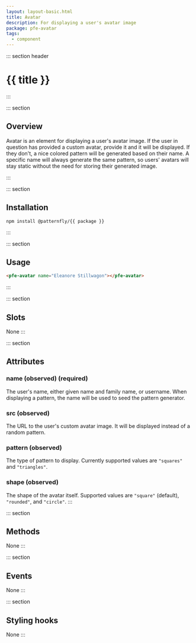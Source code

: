 ```yaml
---
layout: layout-basic.html
title: Avatar
description: For displaying a user's avatar image
package: pfe-avatar
tags:
  - component
---
```

<script type="module" src="/elements/{{ package }}/dist/{{ package }}.min.js"></script>

::: section header
# {{ title }}
:::

::: section
## Overview

Avatar is an element for displaying a user's avatar image. If the user in question has provided a custom avatar, provide it and it will be displayed. If they don't, a nice colored pattern will be generated based on their name. A specific name will always generate the same pattern, so users' avatars will stay static without the need for storing their generated image.

<div class="pfe-l-grid pfe-m-gutters pfe-m-all-2-col">
  <div>
    <pfe-avatar pfe-name="Eleanore Stillwagon"></pfe-avatar>
  </div>
  <div>
    <pfe-avatar pfe-name="Libbie Koscinski" pfe-shape="rounded" pfe-pattern="squares"></pfe-avatar>
  </div>
  <div>
    <pfe-avatar pfe-name="Blanca Rohloff" pfe-pattern="triangles"></pfe-avatar>
  </div>
  <div>
    <pfe-avatar pfe-name="Edwardo Lindsey" pfe-src="https://clayto.com/2014/03/rgb-webgl-color-cube/colorcube.jpg"></pfe-avatar>
  </div>
</div>
:::

::: section
## Installation

```shell
npm install @patternfly/{{ package }}
```
:::

::: section
## Usage

```html
<pfe-avatar name="Eleanore Stillwagon"></pfe-avatar>
```
:::

::: section
## Slots
None
:::

::: section
## Attributes
### name (observed) (required)

The user's name, either given name and family name, or username. When displaying a pattern, the name will be used to seed the pattern generator.

### src (observed)

The URL to the user's custom avatar image. It will be displayed instead of a random pattern.

### pattern (observed)

The type of pattern to display. Currently supported values are `"squares"` and `"triangles"`.

### shape (observed)

The shape of the avatar itself. Supported values are `"square"` (default), `"rounded"`, and `"circle"`.
:::

::: section
## Methods
None
:::

::: section
## Events
None
:::

::: section
## Styling hooks
None
:::